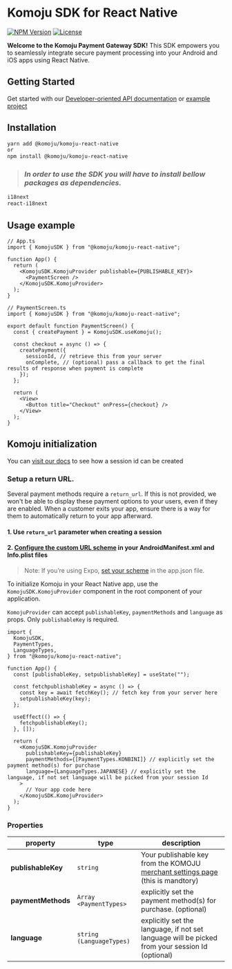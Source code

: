 # Komoju SDK for React Native

[![NPM Version](https://img.shields.io/npm/v/%40komoju%2Fkomoju-react-native)](https://www.npmjs.com/package/@komoju/komoju-react-native)
[![License](https://img.shields.io/npm/l/%40komoju%2Fkomoju-react-native)](https://www.npmjs.com/package/@komoju/komoju-react-native)

**Welcome to the Komoju Payment Gateway SDK!** This SDK empowers you to seamlessly integrate secure payment processing into your Android and iOS apps using React Native.

## Getting Started

Get started with our
[Developer-oriented API documentation](https://doc.komoju.com/) or [example project](https://github.com/degica/mobile-sdk_react-native/tree/main/example)

## Installation

```sh
yarn add @komoju/komoju-react-native
or
npm install @komoju/komoju-react-native
```

> ### _In order to use the SDK you will have to install bellow packages as dependencies._

```sh
i18next
react-i18next
```

## Usage example

```tsx
// App.ts
import { KomojuSDK } from "@komoju/komoju-react-native";

function App() {
  return (
    <KomojuSDK.KomojuProvider publishable={PUBLISHABLE_KEY}>
      <PaymentScreen />
    </KomojuSDK.KomojuProvider>
  );
}

// PaymentScreen.ts
import { KomojuSDK } from "@komoju/komoju-react-native";

export default function PaymentScreen() {
  const { createPayment } = KomojuSDK.useKomoju();

  const checkout = async () => {
    createPayment({
      sessionId, // retrieve this from your server
      onComplete, // (optional) pass a callback to get the final results of response when payment is complete
    });
  };

  return (
    <View>
      <Button title="Checkout" onPress={checkout} />
    </View>
  );
}
```

## Komoju initialization

You can [visit our docs](https://doc.komoju.com/reference/createsession) to see how a session id can be created

### Setup a return URL.

Several payment methods require a `return_url`. If this is not provided, we won't be able to display these payment options to your users, even if they are enabled. When a customer exits your app, ensure there is a way for them to automatically return to your app afterward.

#### 1. Use `return_url` parameter when creating a session

#### 2. [Configure the custom URL scheme](https://reactnative.dev/docs/linking) in your AndroidManifest.xml and Info.plist files

> Note:
> If you’re using Expo, [set your scheme](https://docs.expo.dev/guides/linking/#in-a-standalone-app) in the app.json file.

To initialize Komoju in your React Native app, use the `KomojuSDK.KomojuProvider` component in the root component of your application.

`KomojuProvider` can accept `publishableKey`, `paymentMethods` and `language` as props. Only `publishableKey` is required.

```tsx
import {
  KomojuSDK,
  PaymentTypes,
  LanguageTypes,
} from "@komoju/komoju-react-native";

function App() {
  const [publishableKey, setpublishableKey] = useState("");

  const fetchpublishableKey = async () => {
    const key = await fetchKey(); // fetch key from your server here
    setpublishableKey(key);
  };

  useEffect(() => {
    fetchpublishableKey();
  }, []);

  return (
    <KomojuSDK.KomojuProvider
      publishableKey={publishableKey}
      paymentMethods={[PaymentTypes.KONBINI]} // explicitly set the payment method(s) for purchase
      language={LanguageTypes.JAPANESE} // explicitly set the language, if not set language will be picked from your session Id
    >
      // Your app code here
    </KomojuSDK.KomojuProvider>
  );
}
```

### Properties

| property           | type                     | description                                                                                                   |
| ------------------ | ------------------------ | ------------------------------------------------------------------------------------------------------------- |
| **publishableKey** | `string`                 | Your publishable key from the KOMOJU [merchant settings page](https://komoju.com/sign_in/) (this is mandtory) |
| **paymentMethods** | `Array <PaymentTypes>`   | explicitly set the payment method(s) for purchase. (optional)                                                 |
| **language**       | `string (LanguageTypes)` | explicitly set the language, if not set language will be picked from your session Id (optional)               |
